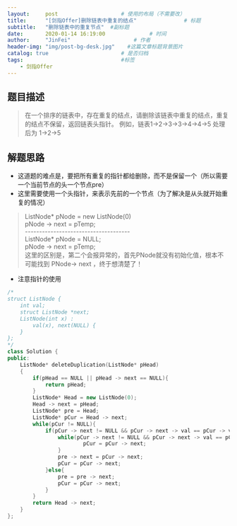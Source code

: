 ```yaml
---
layout:     post                    # 使用的布局（不需要改） 
title:      "[剑指Offer]删除链表中重复的结点"               # 标题  
subtitle:   "删除链表中的重复节点"  #副标题 
date:       2020-01-14 16:19:00              # 时间 
author:     "JinFei"                    # 作者 
header-img: "img/post-bg-desk.jpg"    #这篇文章标题背景图片 
catalog: true                       # 是否归档 
tags:                               #标签     
    - 剑指Offer 
---
```


## 题目描述
> 在一个排序的链表中，存在重复的结点，请删除该链表中重复的结点，重复的结点不保留，返回链表头指针。 例如，链表1->2->3->3->4->4->5 处理后为 1->2->5




## 解题思路

- 这道题的难点是，要把所有重复的指针都给删除，而不是保留一个（所以需要一个当前节点的头一个节点pre）
- 这里需要使用一个头指针，来表示先前的一个节点（为了解决是从头就开始重复的情况）
> ListNode* pNode = new ListNode(0) <br>
pNode -> next = pTemp; <br>
------------------------------------- <br>
ListNode* pNode = NULL; <br>
pNode -> next = pTemp;  <br>
这里的区别是，第二个会报异常的，首先PNode就没有初始化值，根本不可能找到 PNode-> next ，终于想清楚了！
- 注意指针的使用


```C++
/*
struct ListNode {
    int val;
    struct ListNode *next;
    ListNode(int x) :
        val(x), next(NULL) {
    }
};
*/
class Solution {
public:
    ListNode* deleteDuplication(ListNode* pHead)
    {
        if(pHead == NULL || pHead -> next == NULL){
            return pHead;
        }
        ListNode* Head = new ListNode(0);
        Head -> next = pHead;
        ListNode* pre = Head;
        ListNode* pCur = Head -> next;
        while(pCur != NULL){
            if(pCur -> next != NULL && pCur -> next -> val == pCur -> val){
                while(pCur -> next != NULL && pCur -> next -> val == pCur -> val){
                        pCur = pCur -> next;                   
                }
                pre -> next = pCur -> next;
                pCur = pCur -> next;
            }else{
                pre = pre -> next;
                pCur = pCur -> next;
            }
        }
        return Head -> next;
    }
};
```